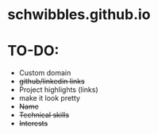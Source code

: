 # schwibbles.github.io </br>

# TO-DO: </br>
- Custom domain
- ~~github/linkedin links~~
- Project highlights (links)
- make it look pretty
- ~~Name~~
- ~~Technical skills~~
- ~~Interests~~
